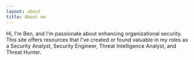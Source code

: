 ```yaml
---
layout: about
title: About me
---
```


Hi, I'm Ben, and I'm passionate about enhancing organizational security. This site offers resources that I've created or found valuable in my roles as a Security Analyst, Security Engineer, Threat Intelligence Analyst, and Threat Hunter. 
